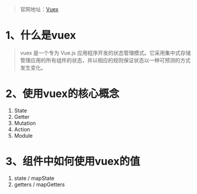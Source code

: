 > 官网地址：[Vuex](https://vuex.vuejs.org/zh/)

# 1、什么是vuex
> vuex 是一个专为 Vue.js 应用程序开发的状态管理模式。它采用集中式存储管理应用的所有组件的状态，并以相应的规则保证状态以一种可预测的方式发生变化。

# 2、使用vuex的核心概念
1. State
2. Getter
3. Mutation
4. Action
5. Module

# 3、组件中如何使用vuex的值
1. state / mapState
2. getters /  mapGetters
